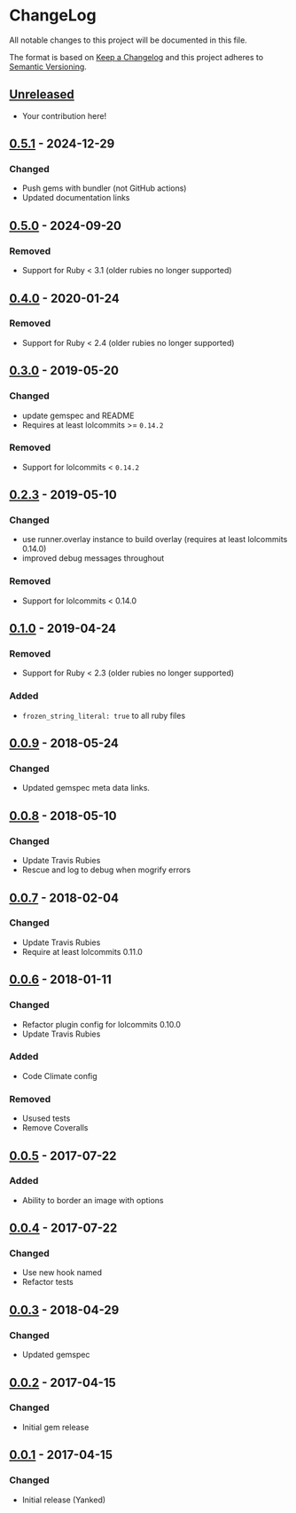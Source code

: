 # ChangeLog

All notable changes to this project will be documented in this file.

The format is based on [Keep a Changelog][KeepAChangelog] and this
project adheres to [Semantic Versioning][Semver].

## [Unreleased]

- Your contribution here!

## [0.5.1] - 2024-12-29
### Changed
- Push gems with bundler (not GitHub actions)
- Updated documentation links

## [0.5.0] - 2024-09-20
### Removed
- Support for Ruby < 3.1 (older rubies no longer supported)

## [0.4.0] - 2020-01-24
### Removed
- Support for Ruby < 2.4 (older rubies no longer supported)

## [0.3.0] - 2019-05-20
### Changed
- update gemspec and README
- Requires at least lolcommits >= `0.14.2`

### Removed
- Support for lolcommits < `0.14.2`

## [0.2.3] - 2019-05-10
### Changed
- use runner.overlay instance to build overlay (requires at least
lolcommits 0.14.0)
- improved debug messages throughout

### Removed
- Support for lolcommits < 0.14.0

## [0.1.0] - 2019-04-24
### Removed
- Support for Ruby < 2.3 (older rubies no longer supported)

### Added
- `frozen_string_literal: true` to all ruby files

## [0.0.9] - 2018-05-24
### Changed
- Updated gemspec meta data links.

## [0.0.8] - 2018-05-10
### Changed
- Update Travis Rubies
- Rescue and log to debug when mogrify errors

## [0.0.7] - 2018-02-04
### Changed
- Update Travis Rubies
- Require at least lolcommits 0.11.0

## [0.0.6] - 2018-01-11
### Changed
- Refactor plugin config for lolcommits 0.10.0
- Update Travis Rubies

### Added
- Code Climate config

### Removed
- Usused tests
- Remove Coveralls

## [0.0.5] - 2017-07-22
### Added
- Ability to border an image with options

## [0.0.4] - 2017-07-22
### Changed
- Use new hook named
- Refactor tests

## [0.0.3] - 2018-04-29
### Changed
- Updated gemspec

## [0.0.2] - 2017-04-15
### Changed
- Initial gem release

## [0.0.1] - 2017-04-15
### Changed
- Initial release (Yanked)

[Unreleased]: https://github.com/lolcommits/lolcommits-loltext/compare/v0.5.1...HEAD
[0.5.1]: https://github.com/lolcommits/lolcommits-loltext/compare/v0.5.0...v0.5.1
[0.5.0]: https://github.com/lolcommits/lolcommits-loltext/compare/v0.4.0...v0.5.0
[0.4.0]: https://github.com/lolcommits/lolcommits-loltext/compare/v0.3.0...v0.4.0
[0.3.0]: https://github.com/lolcommits/lolcommits-loltext/compare/v0.2.1...v0.3.0
[0.2.3]: https://github.com/lolcommits/lolcommits-loltext/compare/v0.1.0...v0.2.3
[0.1.0]: https://github.com/lolcommits/lolcommits-loltext/compare/v0.9.0...v0.1.0
[0.0.9]: https://github.com/lolcommits/lolcommits-loltext/compare/v0.0.8...v0.0.9
[0.0.8]: https://github.com/lolcommits/lolcommits-loltext/compare/v0.0.7...v0.0.8
[0.0.7]: https://github.com/lolcommits/lolcommits-loltext/compare/v0.0.6...v0.0.7
[0.0.6]: https://github.com/lolcommits/lolcommits-loltext/compare/v0.0.5...v0.0.6
[0.0.5]: https://github.com/lolcommits/lolcommits-loltext/compare/v0.0.4...v0.0.5
[0.0.4]: https://github.com/lolcommits/lolcommits-loltext/compare/v0.0.3...v0.0.4
[0.0.3]: https://github.com/lolcommits/lolcommits-loltext/compare/v0.0.2...v0.0.3
[0.0.2]: https://github.com/lolcommits/lolcommits-loltext/compare/v0.0.1...v0.0.2
[0.0.1]: https://github.com/lolcommits/lolcommits-loltext/compare/2c05e07...v0.0.1
[KeepAChangelog]: http://keepachangelog.com/en/1.0.0/
[Semver]: http://semver.org/spec/v2.0.0.html
